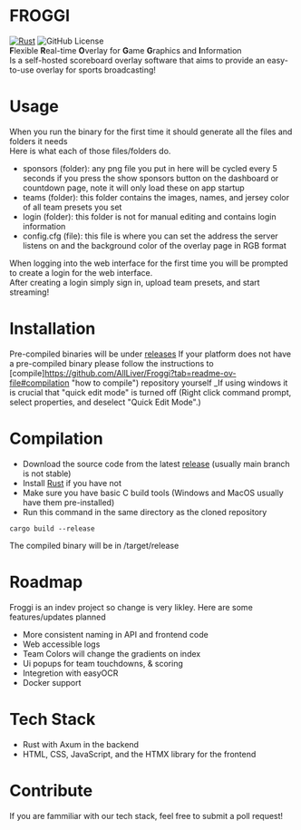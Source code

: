 # FROGGI
[![Rust](https://github.com/AllLiver/Froggi/actions/workflows/rust.yml/badge.svg)](https://github.com/AllLiver/Froggi/actions/workflows/rust.yml)
![GitHub License](https://img.shields.io/github/license/allliver/froggi)  
**F**lexible **R**eal-time **O**verlay for **G**ame **G**raphics and **I**nformation  
Is a self-hosted scoreboard overlay software that aims to provide an easy-to-use overlay for sports broadcasting!

# Usage
When you run the binary for the first time it should generate all the files and folders it needs  
Here is what each of those files/folders do.
 - sponsors (folder): any png file you put in here will be cycled every 5 seconds if you press the show sponsors button on the dashboard or countdown page, note it will only load these on app startup
 - teams (folder): this folder contains the images, names, and jersey color of all team presets you set
 - login (folder): this folder is not for manual editing and contains login information
 - config.cfg (file): this file is where you can set the address the server listens on and the background color of the overlay page in RGB format  

When logging into the web interface for the first time you will be prompted to create a login for the web interface.  
After creating a login simply sign in, upload team presets, and start streaming!

# Installation
Pre-compiled binaries will be under [releases](https://github.com/AllLiver/FOSSO/releases "releases")
If your platform does not have a pre-compiled binary please follow the instructions to [compile]https://github.com/AllLiver/Froggi?tab=readme-ov-file#compilation "how to compile") repository yourself
_If using windows it is crucial that "quick edit mode" is turned off (Right click command prompt, select properties, and deselect "Quick Edit Mode".)

# Compilation 
- Download the source code from the latest [release](https://github.com/AllLiver/FOSSO/releases "releases") (usually main branch is not stable)
- Install [Rust](https://rustup.rs/ "rustup") if you have not
- Make sure you have basic C build tools (Windows and MacOS usually have them pre-installed)
- Run this command in the same directory as the cloned repository
```
cargo build --release
```
The compiled binary will be in /target/release

# Roadmap
Froggi is an indev project so change is very likley.
Here are some features/updates planned
 - More consistent naming in API and frontend code
 - Web accessible logs
 - Team Colors will change the gradients on index
 - Ui popups for team touchdowns, & scoring
 - Integretion with easyOCR
 - Docker support

# Tech Stack
 - Rust with Axum in the backend
 - HTML, CSS, JavaScript, and the HTMX library for the frontend

# Contribute
If you are fammiliar with our tech stack, feel free to submit a poll request!
